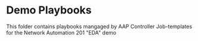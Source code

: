 # Demo Playbooks
This folder contains playbooks mangaged by AAP Controller Job-templates for the Network Automation 201 "EDA" demo